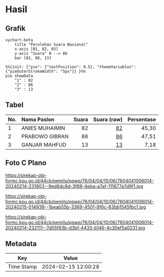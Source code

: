 # Hasil

## Grafik

```mermaid
xychart-beta
    title "Perolehan Suara Nasional"
    x-axis [01, 02, 03]
    y-axis "Suara" 0 --> 86
    bar [82, 86, 13]
```

```mermaid
%%{init: {"pie": {"textPosition": 0.5}, "themeVariables": {"pieOuterStrokeWidth": "5px"}} }%%
pie showData
    "1" : 82
    "2" : 86
    "3" : 13
```

## Tabel

| No. | Nama Paslon    | Suara | Suara (raw) | Persentase |
|:--- |:-------------- | -----:| -----------:| ----------:|
| 1   | ANIES MUHAIMIN | 82    | [82][p-1]   | 45,30      |
| 2   | PRABOWO GIBRAN | 86    | [86][p-2]   | 47,51      |
| 3   | GANJAR MAHFUD  | 13    | [13][p-3]   | 7,18       |


[p-1]: https://github.com/gigit-pemilu/pemilu-2024/blob/main/pilpres/hitung-suara/sub/76-sulawesi-barat/sub/04-polewali-mandar/sub/04-polewali/sub/1006-pekkabata/sub/014-tps/sub/paslon-1.txt
[p-2]: https://github.com/gigit-pemilu/pemilu-2024/blob/main/pilpres/hitung-suara/sub/76-sulawesi-barat/sub/04-polewali-mandar/sub/04-polewali/sub/1006-pekkabata/sub/014-tps/sub/paslon-2.txt
[p-3]: https://github.com/gigit-pemilu/pemilu-2024/blob/main/pilpres/hitung-suara/sub/76-sulawesi-barat/sub/04-polewali-mandar/sub/04-polewali/sub/1006-pekkabata/sub/014-tps/sub/paslon-3.txt

## Foto C Plano

https://sirekap-obj-formc.kpu.go.id/44cb/pemilu/ppwp/76/04/04/10/06/7604041006014-20240214-231803--9ed6dc8d-3f89-4eba-a7af-111677a7d9f1.jpg

https://sirekap-obj-formc.kpu.go.id/44cb/pemilu/ppwp/76/04/04/10/06/7604041006014-20240215-014938--1beab55b-3369-4501-9f6c-83bb1545fbc1.jpg

https://sirekap-obj-formc.kpu.go.id/44cb/pemilu/ppwp/76/04/04/10/06/7604041006014-20240214-232111--7d05f83b-d3bf-4433-b146-4c30ef5a0231.jpg


## Metadata

| Key        | Value               |
| ---------- | ------------------- |
| Time Stamp | 2024-02-15 12:00:28 |



